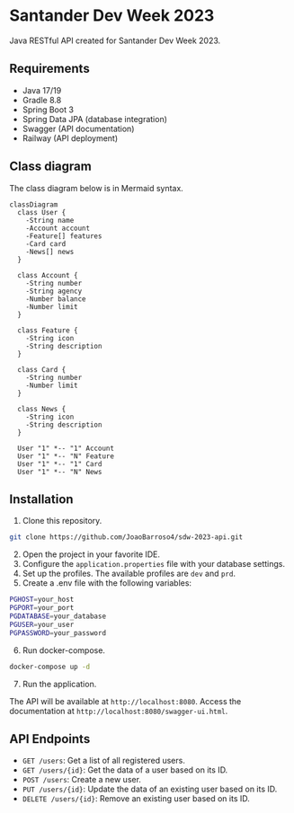# Santander Dev Week 2023
Java RESTful API created for Santander Dev Week 2023.

## Requirements
- Java 17/19
- Gradle 8.8
- Spring Boot 3
- Spring Data JPA (database integration)
- Swagger (API documentation)
- Railway (API deployment)

## Class diagram
The class diagram below is in Mermaid syntax.

```mermaid
classDiagram
  class User {
    -String name
    -Account account
    -Feature[] features
    -Card card
    -News[] news
  }

  class Account {
    -String number
    -String agency
    -Number balance
    -Number limit
  }

  class Feature {
    -String icon
    -String description
  }

  class Card {
    -String number
    -Number limit
  }

  class News {
    -String icon
    -String description
  }

  User "1" *-- "1" Account
  User "1" *-- "N" Feature
  User "1" *-- "1" Card
  User "1" *-- "N" News
```
## Installation
1. Clone this repository.
```bash
git clone https://github.com/JoaoBarroso4/sdw-2023-api.git
```
2. Open the project in your favorite IDE.
3. Configure the `application.properties` file with your database settings.
4. Set up the profiles. The available profiles are `dev` and `prd`.
5. Create a .env file with the following variables:
```bash
PGHOST=your_host
PGPORT=your_port
PGDATABASE=your_database
PGUSER=your_user
PGPASSWORD=your_password
```
6. Run docker-compose.
```bash
docker-compose up -d
```
7. Run the application.

The API will be available at `http://localhost:8080`. Access the documentation at `http://localhost:8080/swagger-ui.html`.


## API Endpoints
- `GET /users`: Get a list of all registered users.
- `GET /users/{id}`: Get the data of a user based on its ID.
- `POST /users`: Create a new user.
- `PUT /users/{id}`: Update the data of an existing user based on its ID.
- `DELETE /users/{id}`: Remove an existing user based on its ID.
